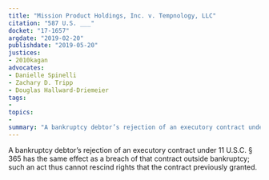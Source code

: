```yaml
---
title: "Mission Product Holdings, Inc. v. Tempnology, LLC"
citation: "587 U.S. ___"
docket: "17-1657"
argdate: "2019-02-20"
publishdate: "2019-05-20"
justices:
- 2010kagan
advocates:
- Danielle Spinelli
- Zachary D. Tripp
- Douglas Hallward-Driemeier
tags:
- 
topics:
- 
summary: "A bankruptcy debtor’s rejection of an executory contract under 11 U.S.C. § 365 has the same effect as a breach of that contract outside bankruptcy; such an act thus cannot rescind rights that the contract previously granted."
---
```

A bankruptcy debtor’s rejection of an executory contract under 11 U.S.C. § 365 has the same effect as a breach of that contract outside bankruptcy; such an act thus cannot rescind rights that the contract previously granted.